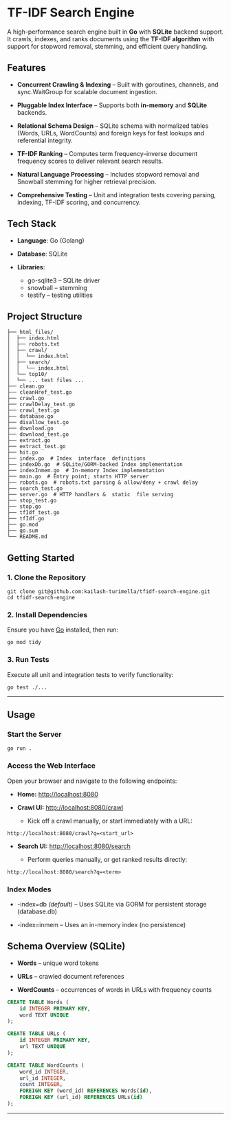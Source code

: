 
# **TF-IDF Search Engine**

  

A high-performance search engine built in  **Go**  with  **SQLite**  backend support. It crawls, indexes, and ranks documents using the  **TF-IDF algorithm**  with support for stopword removal, stemming, and efficient query handling.

  

## **Features**

-   **Concurrent Crawling & Indexing**  – Built with goroutines, channels, and  sync.WaitGroup  for scalable document ingestion.
    
-   **Pluggable Index Interface** – Supports both **in-memory** and **SQLite** backends.
    
-   **Relational Schema Design**  – SQLite schema with normalized tables (Words,  URLs,  WordCounts) and foreign keys for fast lookups and referential integrity.
    
-   **TF-IDF Ranking**  – Computes term frequency–inverse document frequency scores to deliver relevant search results.
    
-   **Natural Language Processing**  – Includes stopword removal and Snowball stemming for higher retrieval precision.
    
-   **Comprehensive Testing**  – Unit and integration tests covering parsing, indexing, TF-IDF scoring, and concurrency.
    

  

## **Tech Stack**

-   **Language**: Go (Golang)
    
-   **Database**: SQLite
    
-   **Libraries**:
    -   go-sqlite3  – SQLite driver
    -   snowball  – stemming
    -   testify  – testing utilities
        
    

  

## **Project Structure**

```
├── html_files/
│  ├── index.html
│  ├── robots.txt
│  ├── crawl/
│  │  └── index.html
│  ├── search/
│  │  └── index.html
│  └── top10/
│  └── ... test files ...
├── clean.go
├── cleanHref_test.go
├── crawl.go
├── crawlDelay_test.go
├── crawl_test.go
├── database.go
├── disallow_test.go
├── download.go
├── download_test.go
├── extract.go
├── extract_test.go
├── hit.go
├── index.go  # Index  interface  definitions
├── indexDb.go  # SQLite/GORM-backed Index implementation
├── indexInmem.go  # In-memory Index implementation
├── main.go  # Entry point; starts HTTP server
├── robots.go  # robots.txt parsing & allow/deny + crawl delay
├── search_test.go
├── server.go  # HTTP handlers &  static  file serving
├── stop_test.go
├── stop.go
├── tfIdf_test.go
├── tfIdf.go
├── go.mod
├── go.sum
└── README.md
```



## **Getting Started**

  

### **1. Clone the Repository**

```
git clone git@github.com:kailash-turimella/tfidf-search-engine.git
cd tfidf-search-engine
```

### **2. Install Dependencies**
  

Ensure you have  [Go](https://go.dev/)  installed, then run:

```
go mod tidy
```

### **3. Run Tests**


Execute all unit and integration tests to verify functionality:

```
go test ./...
```

----------

## **Usage**

  

### **Start the Server**

```
go run .
```

### **Access the Web Interface**
  

Open your browser and navigate to the following endpoints:

-   **Home:**  [http://localhost:8080](http://localhost:8080/)
    
    
-   **Crawl UI:**  [http://localhost:8080/crawl](http://localhost:8080/crawl)
    
    -   Kick off a crawl manually, or start immediately with a URL:

```
http://localhost:8080/crawl?q=<start_url>
```


    
-   **Search UI:**  [http://localhost:8080/search](http://localhost:8080/search)
    
    -   Perform queries manually, or get ranked results directly:
        
    
```
http://localhost:8080/search?q=<term>
```
  

### **Index Modes**

-   -index=db  _(default)_  – Uses SQLite via GORM for persistent storage (database.db)
    
-   -index=inmem  – Uses an in-memory index (no persistence)
    

## **Schema Overview (SQLite)**

-   **Words**  – unique word tokens
    
-   **URLs**  – crawled document references
    
-   **WordCounts**  – occurrences of words in URLs with frequency counts
    

```sql
CREATE TABLE Words (
    id INTEGER PRIMARY KEY,
    word TEXT UNIQUE
);

CREATE TABLE URLs (
    id INTEGER PRIMARY KEY,
    url TEXT UNIQUE
);

CREATE TABLE WordCounts (
    word_id INTEGER,
    url_id INTEGER,
    count INTEGER,
    FOREIGN KEY (word_id) REFERENCES Words(id),
    FOREIGN KEY (url_id) REFERENCES URLs(id)
);
```
----------
